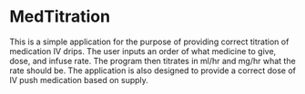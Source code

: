 # MedTitration
This is a simple application for the purpose of providing correct titration of medication IV drips. The user inputs an order of what medicine to give, dose, and infuse rate. 
The program then titrates in ml/hr and mg/hr what the rate should be. 
The application is also designed to provide a correct dose of IV push medication based on supply.
